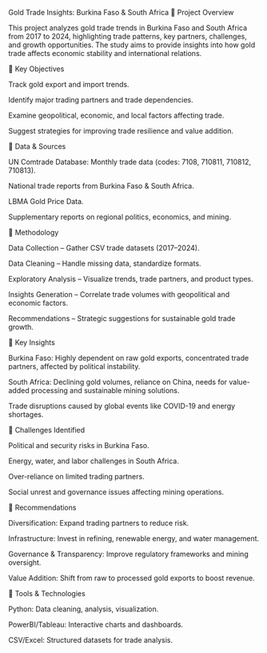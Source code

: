 Gold Trade Insights: Burkina Faso & South Africa
🔹 Project Overview

This project analyzes gold trade trends in Burkina Faso and South Africa from 2017 to 2024, highlighting trade patterns, key partners, challenges, and growth opportunities. The study aims to provide insights into how gold trade affects economic stability and international relations.

🔹 Key Objectives

Track gold export and import trends.

Identify major trading partners and trade dependencies.

Examine geopolitical, economic, and local factors affecting trade.

Suggest strategies for improving trade resilience and value addition.

🔹 Data & Sources

UN Comtrade Database: Monthly trade data (codes: 7108, 710811, 710812, 710813).

National trade reports from Burkina Faso & South Africa.

LBMA Gold Price Data.

Supplementary reports on regional politics, economics, and mining.

🔹 Methodology

Data Collection – Gather CSV trade datasets (2017–2024).

Data Cleaning – Handle missing data, standardize formats.

Exploratory Analysis – Visualize trends, trade partners, and product types.

Insights Generation – Correlate trade volumes with geopolitical and economic factors.

Recommendations – Strategic suggestions for sustainable gold trade growth.

🔹 Key Insights

Burkina Faso: Highly dependent on raw gold exports, concentrated trade partners, affected by political instability.

South Africa: Declining gold volumes, reliance on China, needs for value-added processing and sustainable mining solutions.

Trade disruptions caused by global events like COVID-19 and energy shortages.

🔹 Challenges Identified

Political and security risks in Burkina Faso.

Energy, water, and labor challenges in South Africa.

Over-reliance on limited trading partners.

Social unrest and governance issues affecting mining operations.

🔹 Recommendations

Diversification: Expand trading partners to reduce risk.

Infrastructure: Invest in refining, renewable energy, and water management.

Governance & Transparency: Improve regulatory frameworks and mining oversight.

Value Addition: Shift from raw to processed gold exports to boost revenue.

🔹 Tools & Technologies

Python: Data cleaning, analysis, visualization.

PowerBI/Tableau: Interactive charts and dashboards.

CSV/Excel: Structured datasets for trade analysis.
